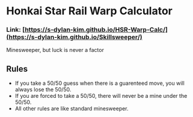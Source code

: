# Honkai Star Rail Warp Calculator
### Link: [https://s-dylan-kim.github.io/HSR-Warp-Calc/](https://s-dylan-kim.github.io/Skillsweeper/)
Minesweeper, but luck is never a factor

## Rules
- If you take a 50/50 guess when there is a guarenteed move, you will always lose the 50/50.
- If you are forced to take a 50/50, there will never be a mine under the 50/50.
- All other rules are like standard minesweeper.
